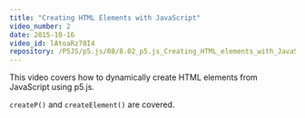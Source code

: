 ```yaml
---
title: "Creating HTML Elements with JavaScript"
video_number: 2
date: 2015-10-16
video_id: lAtoaRz78I4
repository: /P5JS/p5.js/08/8.02_p5.js_Creating_HTML_elements_with_JavaScript
---
```


This video covers how to dynamically create HTML elements from JavaScript using p5.js.

`createP()` and `createElement()` are covered.
